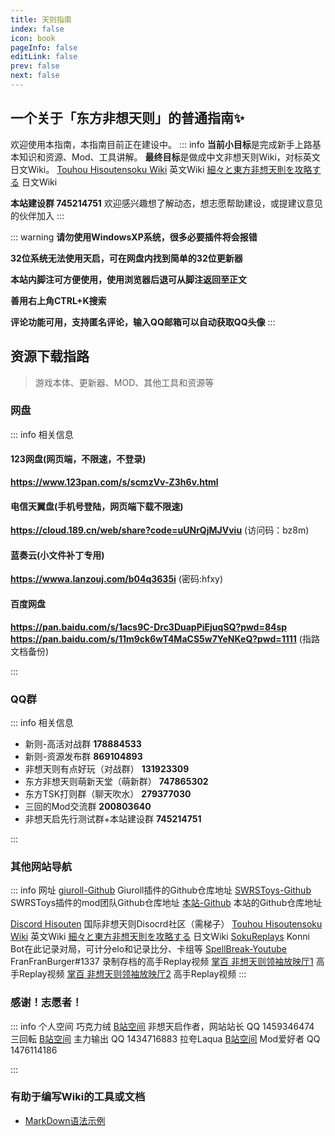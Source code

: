 ```yaml
---
title: 天则指南
index: false
icon: book
pageInfo: false
editLink: false
prev: false
next: false
---
```


## **一个关于「东方非想天则」的普通指南✨**
欢迎使用本指南，本指南目前正在建设中。
::: info
**当前小目标**是完成新手上路基本知识和资源、Mod、工具讲解。
**最终目标**是做成中文非想天则Wiki，对标英文日文Wiki。
[Touhou Hisoutensoku Wiki](https://hisouten.koumakan.jp/wiki/Touhou_Hisoutensoku_Wiki) 英文Wiki
[細々と東方非想天則を攻略する](https://w.atwiki.jp/bulletaction/) 日文Wiki

**本站建设群 745214751** 欢迎感兴趣想了解动态，想志愿帮助建设，或提建议意见的伙伴加入
:::

::: warning 
**请勿使用WindowsXP系统，很多必要插件将会报错**

**32位系统无法使用天启，可在网盘内找到简单的32位更新器**

**本站内脚注可方便使用，使用浏览器后退可从脚注返回至正文**

**善用右上角CTRL+K搜索**

**评论功能可用，支持匿名评论，输入QQ邮箱可以自动获取QQ头像**
:::

## **资源下载指路**
>游戏本体、更新器、MOD、其他工具和资源等


### **网盘**

::: info 相关信息

#### 123网盘(网页端，不限速，不登录)
**https://www.123pan.com/s/scmzVv-Z3h6v.html**

#### 电信天翼盘(手机号登陆，网页端下载不限速)
**https://cloud.189.cn/web/share?code=uUNrQjMJVviu** (访问码：bz8m)


#### 蓝奏云(小文件补丁专用)
**https://wwwa.lanzouj.com/b04q3635i** (密码:hfxy)

#### 百度网盘
**https://pan.baidu.com/s/1acs9C-Drc3DuapPiEjuqSQ?pwd=84sp**
**https://pan.baidu.com/s/11m9ck6wT4MaCS5w7YeNKeQ?pwd=1111** (指路文档备份)

:::



### **QQ群** 

::: info 相关信息

- 新则-高活对战群  **178884533**
- 新则-资源发布群  **869104893**
- 非想天则有点好玩（对战群）  **131923309**
- 东方非想天则萌新天堂（萌新群）  **747865302**
- 东方TSK打则群（聊天吹水）   **279377030**
- 三回的Mod交流群  **200803640**
- 非想天启先行测试群+本站建设群  **745214751**

:::




### **其他网站导航**

::: info 网址
[giuroll-Github](https://github.com/Giufinn/giuroll) Giuroll插件的Github仓库地址
[SWRSToys-Github](https://github.com/SokuDev/SokuMods) SWRSToys插件的mod团队Github仓库地址
[本站-Github](https://github.com/FXTQ/fxtq.github.io) 本站的Github仓库地址

[Discord Hisouten](https://discord.gg/hisouten) 国际非想天则Disocrd社区（需梯子）
[Touhou Hisoutensoku Wiki](https://hisouten.koumakan.jp/wiki/Touhou_Hisoutensoku_Wiki) 英文Wiki
[細々と東方非想天則を攻略する](https://w.atwiki.jp/bulletaction/) 日文Wiki
[SokuReplays](https://sokureplays.delthas.fr) Konni Bot在此记录对局，可计分elo和记录比分、卡组等
[SpellBreak-Youtube](https://www.youtube.com/c/SpellBreakSoku/videos) FranFranBurger#1337 录制存档的高手Replay视频
[掌百 非想天则领袖放映厅1](https://space.bilibili.com/691870131/video) 高手Replay视频
[掌百 非想天则领袖放映厅2](https://space.bilibili.com/485915/video) 高手Replay视频
:::

### **感谢！志愿者！** 

::: info 个人空间
巧克力绒 [B站空间](https://space.bilibili.com/100686288) 非想天启作者，网站站长 QQ 1459346474
三回転 [B站空间](https://space.bilibili.com/357511007) 主力输出 QQ 1434716883
拉夸Laqua [B站空间](https://space.bilibili.com/2263854) Mod爱好者 QQ 1476114186


:::


### 有助于编写Wiki的工具或文档
- [MarkDown语法示例](https://theme-hope.vuejs.press/zh/cookbook/markdown/demo.html#%E5%88%86%E5%89%B2%E7%BA%BF)

